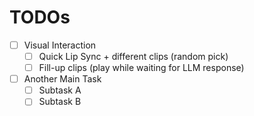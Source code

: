# TODOs
- [ ] Visual Interaction
  - [ ] Quick Lip Sync + different clips (random pick)
  - [ ] Fill-up clips (play while waiting for LLM response) 
- [ ] Another Main Task
  - [ ] Subtask A
  - [ ] Subtask B
